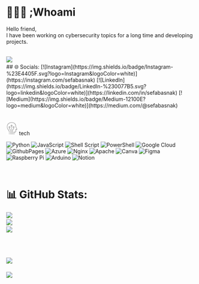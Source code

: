 # 👨🏻‍💻 ;Whoami
Hello friend,<br>I have been working on cybersecurity topics for a long time and developing projects.

<br>

<img src="https://media.giphy.com/media/VgCDAzcKvsR6OM0uWg/giphy.gif" width="50"> 
<br>
## 🌐 Socials:
[![Instagram](https://img.shields.io/badge/Instagram-%23E4405F.svg?logo=Instagram&logoColor=white)](https://instagram.com/sefabasnak) [![LinkedIn](https://img.shields.io/badge/LinkedIn-%230077B5.svg?logo=linkedin&logoColor=white)](https://linkedin.com/in/sefabasnak) [![Medium](https://img.shields.io/badge/Medium-12100E?logo=medium&logoColor=white)](https://medium.com/@sefabasnak) 
<br><br><br>
<img src="https://github.com/sefabasnak/sefabasnak/blob/main/41221272.jpg" width="30px" color="white"></h2> tech
<br>

![Python](https://img.shields.io/badge/python-3670A0?style=flat-square&logo=python&logoColor=ffdd54) ![JavaScript](https://img.shields.io/badge/javascript-%23323330.svg?style=flat-square&logo=javascript&logoColor=%23F7DF1E) ![Shell Script](https://img.shields.io/badge/shell_script-%23121011.svg?style=flat-square&logo=gnu-bash&logoColor=white) ![PowerShell](https://img.shields.io/badge/PowerShell-%235391FE.svg?style=flat-square&logo=powershell&logoColor=white) ![Google Cloud](https://img.shields.io/badge/GoogleCloud-%234285F4.svg?style=flat-square&logo=google-cloud&logoColor=white) ![GithubPages](https://img.shields.io/badge/github%20pages-121013?style=flat-square&logo=github&logoColor=white) ![Azure](https://img.shields.io/badge/azure-%230072C6.svg?style=flat-square&logo=microsoftazure&logoColor=white) ![Nginx](https://img.shields.io/badge/nginx-%23009639.svg?style=flat-square&logo=nginx&logoColor=white) ![Apache](https://img.shields.io/badge/apache-%23D42029.svg?style=flat-square&logo=apache&logoColor=white) ![Canva](https://img.shields.io/badge/Canva-%2300C4CC.svg?style=flat-square&logo=Canva&logoColor=white) ![Figma](https://img.shields.io/badge/figma-%23F24E1E.svg?style=flat-square&logo=figma&logoColor=white) ![Raspberry Pi](https://img.shields.io/badge/-RaspberryPi-C51A4A?style=flat-square&logo=Raspberry-Pi) ![Arduino](https://img.shields.io/badge/-Arduino-00979D?style=flat-square&logo=Arduino&logoColor=white) ![Notion](https://img.shields.io/badge/Notion-%23000000.svg?style=flat-square&logo=notion&logoColor=white)

<br>

# 📊 GitHub Stats:
![](https://github-readme-stats.vercel.app/api?username=sefabasnak&theme=tokyonight&hide_border=false&include_all_commits=false&count_private=false)<br/>
![](https://github-readme-streak-stats.herokuapp.com/?user=sefabasnak&theme=tokyonight&hide_border=false)<br/>
![](https://github-readme-stats.vercel.app/api/top-langs/?username=sefabasnak&theme=tokyonight&hide_border=false&include_all_commits=false&count_private=false&layout=compact)

<br>

![](https://quotes-github-readme.vercel.app/api?type=horizontal&theme=tokyonight)
<br>
---
[![](https://visitcount.itsvg.in/api?id=sefabasnak&icon=0&color=12)](https://visitcount.itsvg.in)

